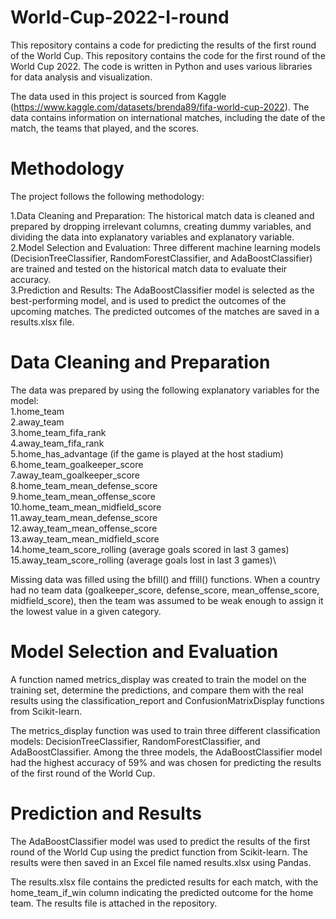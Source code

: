 # World-Cup-2022-I-round

This repository contains a code for predicting the results of the first round of the World Cup. This repository contains the code for the first round of the World Cup 2022. The code is written in Python and uses various libraries for data analysis and visualization.

The data used in this project is sourced from Kaggle (https://www.kaggle.com/datasets/brenda89/fifa-world-cup-2022). The data contains information on international matches, including the date of the match, the teams that played, and the scores.

# Methodology
The project follows the following methodology:

1.Data Cleaning and Preparation: The historical match data is cleaned and prepared by dropping irrelevant columns, creating dummy variables, and dividing the data into explanatory variables and explanatory variable.\
2.Model Selection and Evaluation: Three different machine learning models (DecisionTreeClassifier, RandomForestClassifier, and AdaBoostClassifier) are trained and tested on the historical match data to evaluate their accuracy.\
3.Prediction and Results: The AdaBoostClassifier model is selected as the best-performing model, and is used to predict the outcomes of the upcoming matches. The predicted outcomes of the matches are saved in a results.xlsx file.

# Data Cleaning and Preparation
The data was prepared by using the following explanatory variables for the model:\
1.home_team\
2.away_team\
3.home_team_fifa_rank\
4.away_team_fifa_rank\
5.home_has_advantage (if the game is played at the host stadium)\
6.home_team_goalkeeper_score\
7.away_team_goalkeeper_score\
8.home_team_mean_defense_score\
9.home_team_mean_offense_score\
10.home_team_mean_midfield_score\
11.away_team_mean_defense_score\
12.away_team_mean_offense_score\
13.away_team_mean_midfield_score\
14.home_team_score_rolling (average goals scored in last 3 games)\
15.away_team_score_rolling (average goals lost in last 3 games)\

Missing data was filled using the bfill() and ffill() functions. When a country had no team data (goalkeeper_score, defense_score, mean_offense_score, midfield_score), then the team was assumed to be weak enough to assign it the lowest value in a given category.

# Model Selection and Evaluation
A function named metrics_display was created to train the model on the training set, determine the predictions, and compare them with the real results using the classification_report and ConfusionMatrixDisplay functions from Scikit-learn.

The metrics_display function was used to train three different classification models: DecisionTreeClassifier, RandomForestClassifier, and AdaBoostClassifier. Among the three models, the AdaBoostClassifier model had the highest accuracy of 59% and was chosen for predicting the results of the first round of the World Cup.

# Prediction and Results
The AdaBoostClassifier model was used to predict the results of the first round of the World Cup using the predict function from Scikit-learn. The results were then saved in an Excel file named results.xlsx using Pandas.

The results.xlsx file contains the predicted results for each match, with the home_team_if_win column indicating the predicted outcome for the home team. The results file is attached in the repository.
